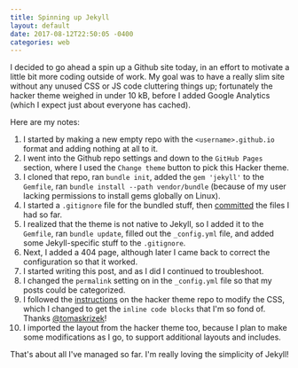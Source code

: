 ```yaml
---
title: Spinning up Jekyll
layout: default
date: 2017-08-12T22:50:05 -0400
categories: web
---
```


I decided to go ahead a spin up a Github site today, in an effort to motivate a little bit more coding outside of work.
My goal was to have a really slim site without any unused CSS or JS code cluttering things up; fortunately the hacker theme weighed in under 10 kB, before I added Google Analytics (which I expect just about everyone has cached).

Here are my notes:

1. I started by making a new empty repo with the `<username>.github.io` format and adding nothing at all to it.
1. I went into the Github repo settings and down to the `GitHub Pages` section, where I used the `Change theme` button to pick this Hacker theme.
1. I cloned that repo, ran `bundle init`, added the `gem 'jekyll'` to the `Gemfile`, ran `bundle install --path vendor/bundle` (because of my user lacking permissions to install gems globally on Linux).
1. I started a `.gitignore` file for the bundled stuff, then [committed](https://github.com/AlexMooney/AlexMooney.github.io/commit/128f5de547db408ac53e2c4037732107ab8b4590) the files I had so far.
1. I realized that the theme is not native to Jekyll, so I added it to the `Gemfile`, ran `bundle update`, filled out the `_config.yml` file, and added some Jekyll-specific stuff to the `.gitignore`.
1. Next, I added a 404 page, although later I came back to correct the configuration so that it worked.
1. I started writing this post, and as I did I continued to troubleshoot.
1. I changed the `permalink` setting on in the `_config.yml` file so that my posts could be categorized.
1. I followed the [instructions](https://github.com/pages-themes/hacker#stylesheet) on the hacker theme repo to modify the CSS, which I changed to get the `inline code blocks` that I'm so fond of.  Thanks [@tomaskrizek](https://github.com/pages-themes/hacker/pull/11)!
1. I imported the layout from the hacker theme too, because I plan to make some modifications as I go, to support additional layouts and includes.

That's about all I've managed so far.
I'm really loving the simplicity of Jekyll!
